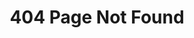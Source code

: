 ---
title: "404 Page Not Found"
# description
description: "This is meta description"
draft: false
---